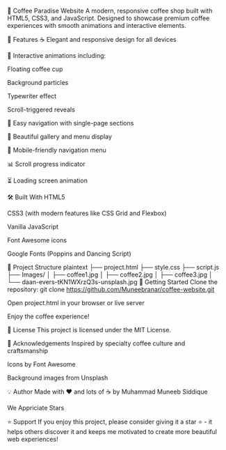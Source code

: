 🍵 Coffee Paradise Website
A modern, responsive coffee shop built with HTML5, CSS3, and JavaScript. Designed to showcase premium coffee experiences with smooth animations and interactive elements.

📌 Features
☕ Elegant and responsive design for all devices

🌟 Interactive animations including:

Floating coffee cup

Background particles

Typewriter effect

Scroll-triggered reveals

🧭 Easy navigation with single-page sections

📸 Beautiful gallery and menu display

📱 Mobile-friendly navigation menu

📊 Scroll progress indicator

⏳ Loading screen animation

🛠️ Built With
HTML5

CSS3 (with modern features like CSS Grid and Flexbox)

Vanilla JavaScript

Font Awesome icons

Google Fonts (Poppins and Dancing Script)

📁 Project Structure
plaintext
├── project.html
├── style.css
├── script.js
├── Images/
│   ├── coffee1.jpg
│   ├── coffee2.jpg
│   ├── coffee3.jpg
│   └── daan-evers-tKN1WXrzQ3s-unsplash.jpg
🚀 Getting Started
Clone the repository:
git clone https://github.com/Muneebranar/coffee-website.git

Open project.html in your browser or live server

Enjoy the coffee experience!

📃 License
This project is licensed under the MIT License.

🙌 Acknowledgements
Inspired by specialty coffee culture and craftsmanship

Icons by Font Awesome

Background images from Unsplash

💡 Author
Made with ❤️ and lots of ☕ by Muhammad Muneeb Siddique

We Appriciate Stars

⭐ Support
If you enjoy this project, please consider giving it a star ⭐ - it helps others discover it and keeps me motivated to create more beautiful web experiences!
